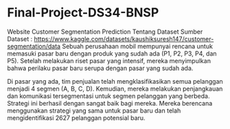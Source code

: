 # Final-Project-DS34-BNSP
Website Customer Segmentation Prediction
Tentang Dataset
Sumber Dataset : https://www.kaggle.com/datasets/kaushiksuresh147/customer-segmentation/data 
Sebuah perusahaan mobil mempunyai rencana untuk memasuki pasar baru dengan produk yang sudah ada (P1, P2, P3, P4, dan P5). Setelah melakukan riset pasar yang intensif, mereka menyimpulkan bahwa perilaku pasar baru serupa dengan pasar yang sudah ada.

Di pasar yang ada, tim penjualan telah mengklasifikasikan semua pelanggan menjadi 4 segmen (A, B, C, D). Kemudian, mereka melakukan penjangkauan dan komunikasi tersegmentasi untuk segmen pelanggan yang berbeda. Strategi ini berhasil dengan sangat baik bagi mereka. Mereka berencana menggunakan strategi yang sama untuk pasar baru dan telah mengidentifikasi 2627 pelanggan potensial baru.

